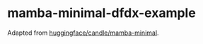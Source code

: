 # mamba-minimal-dfdx-example

Adapted from [huggingface/candle/mamba-minimal](https://github.com/huggingface/candle/blob/fd7c8565646039e35925b8730d27ddad195d7e73/candle-examples/examples/mamba-minimal/).

